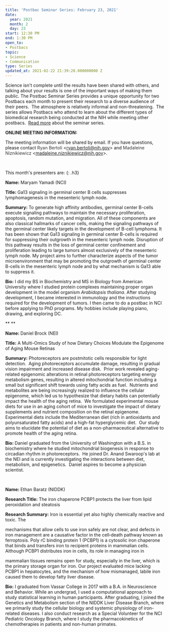 ```yaml
---
title: 'Postbac Seminar Series: February 23, 2021'
date:
  year: 2021
  month: 2
  day: 23
start: 12:30 PM
end: 1:30 PM
open_to:
- Postbacs
topic:
- Science
- Communication
type: Series
updated_at: 2021-02-22 21:39:28.000000000 Z
---
```

Science isn\'t complete until the results have been shared with others,
and talking about your results is one of the important ways of making
them public. The Postbac Seminar Series provides a unique opportunity
for two Postbacs each month to present their research to a diverse
audience of their peers.  The atmosphere is relatively informal and
non-threatening.  The series allows Postbacs who attend to learn about
the different types of biomedical research being conducted at the NIH
while meeting other postbacs.  [Read more][1] about the seminar series.

**ONLINE MEETING INFORMATION:**

The meeting information will be shared by email. If you have questions,
please contact <span style="color: #333333; font-family: 'Lucida
Grande', 'Lucida Sans Unicode', Tahoma, Geneva, Verdana, sans-serif;
font-size: 11.0104px; font-style: normal; font-variant-ligatures:
normal; font-variant-caps: normal; font-weight: 400; letter-spacing:
normal; orphans: 2; text-align: start; text-indent: 0px; text-transform:
none; white-space: normal; widows: 2; word-spacing: 0px;
-webkit-text-stroke-width: 0px; background-color: #ffffff;
text-decoration-style: initial; text-decoration-color: initial; display:
inline !important; float: none;">Ryan Bertoli</span>
&lt;[ryan.bertoli@nih.gov](mailto:ryan.bertoli@nih.gov)&gt; and <span
style="color: #333333; font-family: 'Lucida Grande', 'Lucida Sans
Unicode', Tahoma, Geneva, Verdana, sans-serif; font-size: 11.0104px;
font-style: normal; font-variant-ligatures: normal; font-variant-caps:
normal; font-weight: 400; letter-spacing: normal; orphans: 2;
text-align: start; text-indent: 0px; text-transform: none; white-space:
normal; widows: 2; word-spacing: 0px; -webkit-text-stroke-width: 0px;
background-color: #ffffff; text-decoration-style: initial;
text-decoration-color: initial; display: inline !important; float:
none;">Madaleine Niznikiewicz</span>
&lt;[madaleine.niznikiewicz@nih.gov](mailto:madaleine.niznikiewicz@nih.gov)&gt;.

 

This month\'s presenters are:
{: .h3}

**Name:** Maryam Yamadi (NCI)

<strong>Title: </strong>Ga13 signaling in germinal center B cells
suppresses lymphomagenesis in the mesenteric lymph node.

<strong>Summary: </strong>To generate high affinity antibodies, germinal
center B-cells execute signaling pathways to maintain the necessary
proliferation, apoptosis, random mutation, and migration. All of these
components are also classical hallmarks of cancer cells, making the
signaling pathways of the germinal center likely targets in the
development of B-cell lymphoma. It has been shown that Ga13 signaling in
germinal center B-cells is required for suppressing their outgrowth in
the mesenteric lymph node. Disruption of this pathway results in the
loss of germinal center confinement and proliferation leading to large
tumors almost exclusively of the mesenteric lymph node. My project aims
to further characterize aspects of the tumor microenvironment that may
be promoting the outgrowth of germinal center B-cells in the mesenteric
lymph node and by what mechanism is Ga13 able to suppress it.

**Bio:** I did my BS in Biochemistry and MS in Biology from American
University where I studied protein complexes maintaining proper organ
development in the model organism *Arabidopsis thaliana*. After studying
development, I became interested in immunology and the instructions
required for the development of tumors. I then came to do a postbac in
NCI before applying to PhD programs. My hobbies include playing piano,
drawing, and exploring DC.

** **

<strong>Name: </strong>Daniel Brock (NEI)

**Title:** A Multi-Omics Study of how Dietary Choices Modulate the
Epigenome of Aging Mouse Retinas

**Summary:** Photoreceptors are postmitotic cells responsible for light
detection.  Aging photoreceptors accumulate damage, resulting in gradual
vision impairment and increased disease disk.  Prior work revealed
aging-related epigenomic alterations in retinal photoreceptors targeting
energy metabolism genes, resulting in altered mitochondrial function
including a small but significant shift towards using fatty acids as
fuel.  Nutrients and metabolites are being increasingly realized to
influence the cellular epigenome, which led us to hypothesize that
dietary habits can potentially impact the health of the aging retina. 
We formulated experimental mouse diets for use in an aging cohort of
mice to investigate the impact of dietary supplements and nutrient
composition on the retinal epigenome.  Experimental diets include the
Mediterranean diet (rich in antioxidants and polyunsaturated fatty
acids) and a high-fat hyperglycemic diet.  Our study aims to elucidate
the potential of diet as a non-pharmaceutical alternative to promote
health of the aging retina.

<strong>Bio: </strong>Daniel graduated from the University of Washington
with a B.S. in biochemistry where he studied mitochondrial biogenesis in
response to circadian rhythm in photoreceptors.  He joined Dr. Anand
Swaroop's lab at the NEI and is currently investigating the interactions
between diet, metabolism, and epigenetics.  Daniel aspires to become a
physician scientist.

 

<strong>Name: </strong>Ethan Baratz (NIDDK)

**Research Title:** The iron chaperone PCBP1 protects the liver from
lipid peroxidation and steatosis

**Research Summary:** Iron is essential yet also highly chemically
reactive and toxic. The

mechanisms that allow cells to use iron safely are not clear, and
defects in iron management are a causative factor in the cell‐death
pathway known as ferroptosis. Poly rC binding protein 1 (PCBP1) is a
cytosolic iron chaperone that binds and transfers iron to recipient
proteins in mammalian cells. Although PCBP1 distributes iron in cells,
its role in managing iron in

mammalian tissues remains open for study, especially in the liver, which
is the primary storage organ for iron. Our project evaluated mice
lacking PCBP1 in hepatocytes, and the mechanism of how mismanaged,
labile iron caused them to develop fatty liver disease. 

**Bio:** I graduated from Vassar College in 2017 with a B.A. in
Neuroscience and Behavior. While an undergrad, I used a computational
approach to study statistical learning in human participants. After
graduating, I joined the Genetics and Metabolism section of the NIDDK
Liver Disease Branch, where we primarily study the cellular biology and
systemic physiology of iron-related diseases. I also conduct research as
a Special Volunteer for the NCI Pediatric Oncology Branch, where I study
the pharmacokinetics of chemotherapies in patients and non-human
primates.



[1]: https://www.training.nih.gov/postbac_seminar_series
